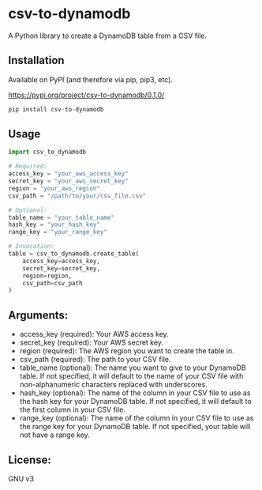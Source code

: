 # csv-to-dynamodb

A Python library to create a DynamoDB table from a CSV file.

## Installation

Available on PyPI (and therefore via pip, pip3, etc). 

https://pypi.org/project/csv-to-dynamodb/0.1.0/

```python
pip install csv-to-dynamodb
```

## Usage

```python
import csv_to_dynamodb

# Required:
access_key = "your_aws_access_key"
secret_key = "your_aws_secret_key"
region = "your_aws_region"
csv_path = "/path/to/your/csv_file.csv"

# Optional:
table_name = "your_table_name"
hash_key = "your_hash_key"
range_key = "your_range_key"

# Invocation:
table = csv_to_dynamodb.create_table(
    access_key=access_key,
    secret_key=secret_key,
    region=region,
    csv_path=csv_path
)
```


## Arguments:

- access_key (required): Your AWS access key.
- secret_key (required): Your AWS secret key.
- region (required): The AWS region you want to create the table in.
- csv_path (required): The path to your CSV file.
- table_name (optional): The name you want to give to your DynamoDB table. If not specified, it will default to the name of your CSV file with non-alphanumeric characters replaced with underscores.
- hash_key (optional): The name of the column in your CSV file to use as the hash key for your DynamoDB table. If not specified, it will default to the first column in your CSV file.
- range_key (optional): The name of the column in your CSV file to use as the range key for your DynamoDB table. If not specified, your table will not have a range key.

## License: 

GNU v3

